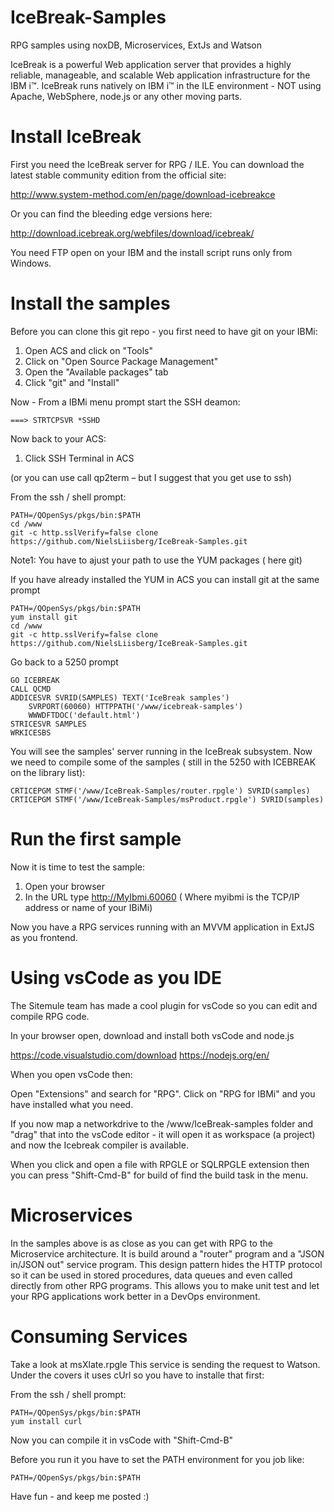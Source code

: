 # IceBreak-Samples
RPG samples using noxDB, Microservices, ExtJs and Watson

IceBreak is a powerful Web application server that provides a highly reliable, manageable, and scalable Web application infrastructure for the IBM i™. IceBreak runs natively on IBM i™ in the ILE environment - NOT using Apache, WebSphere, node.js or any other moving parts.

# Install IceBreak
First you need the IceBreak server for RPG / ILE. You can download the latest stable community edition from the official site:

http://www.system-method.com/en/page/download-icebreakce

Or you can find the bleeding edge versions here:

http://download.icebreak.org/webfiles/download/icebreak/ 

You need FTP open on your IBM and the install script runs only from Windows.

# Install the samples

Before you can clone this git repo - you first need to have git on your IBMi:

1) Open ACS and click on "Tools"
2) Click on "Open Source Package Management"
3) Open the "Available packages" tab
4) Click "git" and "Install"

Now - From a IBMi menu prompt start the SSH deamon:

```
===> STRTCPSVR *SSHD
```

Now back to your ACS:

1) Click SSH Terminal in ACS

(or you can use call qp2term – but I suggest that you get use to ssh)

From the ssh / shell prompt:
```
PATH=/QOpenSys/pkgs/bin:$PATH
cd /www
git -c http.sslVerify=false clone https://github.com/NielsLiisberg/IceBreak-Samples.git
```
Note1: You have to ajust your path to use the YUM packages ( here git) 

If you have already installed the YUM in ACS you can install git at the same prompt
```
PATH=/QOpenSys/pkgs/bin:$PATH
yum install git
cd /www
git -c http.sslVerify=false clone https://github.com/NielsLiisberg/IceBreak-Samples.git
```

Go back to a 5250 prompt
```
GO ICEBREAK 
CALL QCMD
ADDICESVR SVRID(SAMPLES) TEXT('IceBreak samples') 
    SVRPORT(60060) HTTPPATH('/www/icebreak-samples') 
    WWWDFTDOC('default.html')          
STRICESVR SAMPLES
WRKICESBS 
```
You will see the samples' server running in the IceBreak subsystem. Now we need to compile some of the samples ( still in the 5250 with ICEBREAK on the library list):

```
CRTICEPGM STMF('/www/IceBreak-Samples/router.rpgle') SVRID(samples)
CRTICEPGM STMF('/www/IceBreak-Samples/msProduct.rpgle') SVRID(samples)
```

# Run the first sample
Now it is time to test the sample:

1) Open your browser
2) In the URL type  http://MyIbmi.60060  ( Where myibmi is the TCP/IP address or name of your IBiMi)

Now you have a RPG services running with an MVVM application in ExtJS as you frontend.

# Using vsCode as you IDE
The Sitemule team has made a cool plugin for vsCode so you can edit and compile RPG code.

In your browser open, download and install both vsCode and node.js 

https://code.visualstudio.com/download
https://nodejs.org/en/

When you open vsCode then:

Open "Extensions" and search for "RPG".
Click on "RPG for IBMi" and you have installed what you need.

If you now map a networkdrive to the /www/IceBreak-samples folder and "drag" that into the vsCode editor - it will open it as workspace (a project) and now the Icebreak compiler is available.

When you click and open a file with RPGLE or SQLRPGLE extension then you can press "Shift-Cmd-B" for build of find the build task in the menu.

# Microservices
In the samples above is as close as you can get with RPG to the Microservice architecture. It is build around a "router" program and a "JSON in/JSON out" service program. This design pattern hides the HTTP protocol so it can be used in stored procedures, data queues and even called directly from other RPG programs. This allows you to make unit test and let your RPG applications work better in a DevOps environment.


# Consuming Services
Take a look at msXlate.rpgle 
This service is sending the request to Watson. Under the covers it uses cUrl so you have to installe that first:

From the ssh / shell prompt:
```
PATH=/QOpenSys/pkgs/bin:$PATH
yum install curl
```

Now you can compile it in vsCode with "Shift-Cmd-B"

Before you run it you have to set the PATH environment for you job like:
```
PATH=/QOpenSys/pkgs/bin:$PATH
```


Have fun - and keep me posted :)





